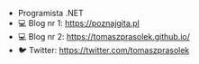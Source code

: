 - Programista .NET 
- :computer: Blog nr 1: https://poznajgita.pl
- :computer: Blog nr 2: https://tomaszprasolek.github.io/
- :bird: Twitter: https://twitter.com/tomaszprasolek
